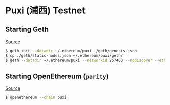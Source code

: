 Puxi (浦西) Testnet
==============

## Starting Geth

[Source](https://github.com/quilt/go-ethereum/tree/eip-3074)

```bash
$ geth init --datadir ~/.ethereum/puxi ./geth/genesis.json
$ cp ./geth/static-nodes.json ~/.ethereum/puxi/geth/
$ geth --datadir ~/.ethereum/puxi --networkid 257463 --nodiscover --ethstats="yournode:puxinet@puxi.quilt.link"
```

## Starting OpenEthereum (`parity`)

[Source](https://github.com/quilt/openethereum/tree/eip-3074)

```bash
$ openethereum --chain puxi
```
